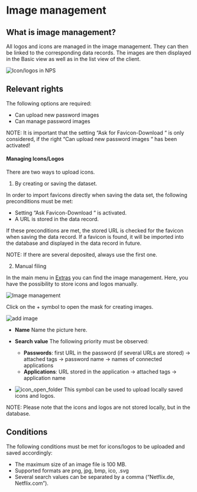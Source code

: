 # Image management

## What is image management?

All logos and icons are managed in the image management. They can then be linked to the
corresponding data records. The images are then displayed in the Basic view as well as in the list
view of the client.

![Icon/logos in NPS](/img/product_docs/passwordsecure/passwordsecure/configuration/advanced_view/mainmenu/extras/image_management/installation_with_parameters_106-en.webp)

## Relevant rights

The following options are required:

- Can upload new password images
- Can manage password images

NOTE: It is important that the setting “Ask for Favicon-Download “ is only considered, if the right
“Can upload new password images “ has been activated!

#### Managing Icons/Logos

There are two ways to upload icons.

1. By creating or saving the dataset.

In order to import favicons directly when saving the data set, the following preconditions must be
met:

- Setting “Ask Favicon-Download “ is activated.
- A URL is stored in the data record.

If these preconditions are met, the stored URL is checked for the favicon when saving the data
record. If a favicon is found, it will be imported into the database and displayed in the data
record in future.

NOTE: If there are several deposited, always use the first one.

2. Manual filing

In the main menu in [Extras](/docs/passwordsecure/9.2/passwordsecure/configuration/advanced_view/mainmenu/extras/extras.md) you can find the image management. Here, you have the
possibility to store icons and logos manually.

![Image management](/img/product_docs/passwordsecure/passwordsecure/configuration/advanced_view/mainmenu/extras/image_management/installation_with_parameters_107-en.webp)

Click on the + symbol to open the mask for creating images.

![add image](/img/product_docs/passwordsecure/passwordsecure/configuration/advanced_view/mainmenu/extras/image_management/installation_with_parameters_108-en.webp)

- **Name** Name the picture here.

- **Search** **value** The following priority must be observed:

  - **Passwords**: first URL in the password (if several URLs are stored) -> attached tags ->
    password name -> names of connected applications
  - **Applications**: URL stored in the application -> attached tags -> application name

- ![icon_open_folder](/img/product_docs/passwordsecure/passwordsecure/configuration/advanced_view/mainmenu/extras/image_management/icon_open_folder.webp)
  This symbol can be used to upload locally saved icons and logos.

NOTE: Please note that the icons and logos are not stored locally, but in the database.

## Conditions

The following conditions must be met for icons/logos to be uploaded and saved accordingly:

- The maximum size of an image file is 100 MB.
- Supported formats are png, jpg, bmp, ico, .svg
- Several search values can be separated by a comma (“Netflix.de, Netflix.com”).
